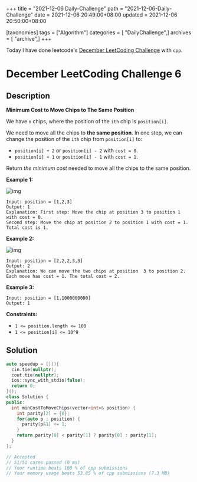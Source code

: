 +++
title = "2021-12-06 Daily-Challenge"
path = "2021-12-06-Daily-Challenge"
date = 2021-12-06 20:49:00+08:00
updated = 2021-12-06 20:50:00+08:00

[taxonomies]
tags = ["Algorithm"]
categories = [ "DailyChallenge",]
archives = [ "archive",]
+++

Today I have done leetcode's [December LeetCoding Challenge](https://leetcode.com/problems/minimum-cost-to-move-chips-to-the-same-position/) with `cpp`.

<!-- more -->

# December LeetCoding Challenge 6

## Description

**Minimum Cost to Move Chips to The Same Position**

We have `n` chips, where the position of the `ith` chip is `position[i]`.

We need to move all the chips to **the same position**. In one step, we can change the position of the `ith` chip from `position[i]` to:

- `position[i] + 2` or `position[i] - 2` with `cost = 0`.
- `position[i] + 1` or `position[i] - 1` with `cost = 1`.

Return *the minimum cost* needed to move all the chips to the same position.

 

**Example 1:**

![img](https://assets.leetcode.com/uploads/2020/08/15/chips_e1.jpg)

```
Input: position = [1,2,3]
Output: 1
Explanation: First step: Move the chip at position 3 to position 1 with cost = 0.
Second step: Move the chip at position 2 to position 1 with cost = 1.
Total cost is 1.
```

**Example 2:**

![img](https://assets.leetcode.com/uploads/2020/08/15/chip_e2.jpg)

```
Input: position = [2,2,2,3,3]
Output: 2
Explanation: We can move the two chips at position  3 to position 2. Each move has cost = 1. The total cost = 2.
```

**Example 3:**

```
Input: position = [1,1000000000]
Output: 1
```

 

**Constraints:**

- `1 <= position.length <= 100`
- `1 <= position[i] <= 10^9`

## Solution

``` cpp
auto speedup = [](){
  cin.tie(nullptr);
  cout.tie(nullptr);
  ios::sync_with_stdio(false);
  return 0;
}();
class Solution {
public:
  int minCostToMoveChips(vector<int>& position) {
    int parity[2] = {0};
    for(auto p : position) {
      parity[p&1] += 1;
    }
    return parity[0] < parity[1] ? parity[0] : parity[1];
  }
};

// Accepted
// 51/51 cases passed (0 ms)
// Your runtime beats 100 % of cpp submissions
// Your memory usage beats 53.85 % of cpp submissions (7.3 MB)
```
